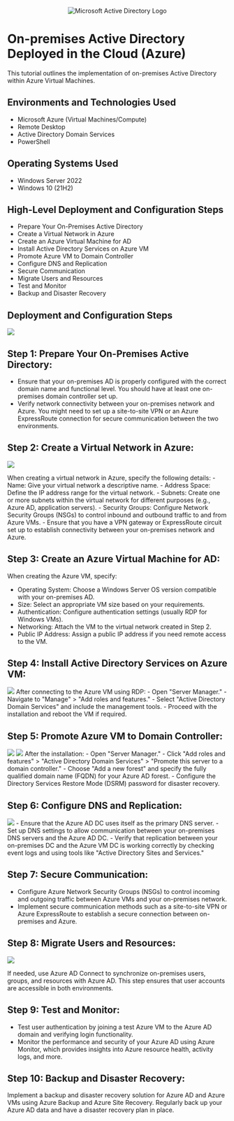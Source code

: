 <p align="center">
<img src="https://i.imgur.com/pU5A58S.png" alt="Microsoft Active Directory Logo"/>
</p>

<h1>On-premises Active Directory Deployed in the Cloud (Azure)</h1>
This tutorial outlines the implementation of on-premises Active Directory within Azure Virtual Machines.<br />

<h2>Environments and Technologies Used</h2>

- Microsoft Azure (Virtual Machines/Compute)
- Remote Desktop
- Active Directory Domain Services
- PowerShell

<h2>Operating Systems Used </h2>

- Windows Server 2022
- Windows 10 (21H2)

<h2>High-Level Deployment and Configuration Steps</h2>

- Prepare Your On-Premises Active Directory
- Create a Virtual Network in Azure
- Create an Azure Virtual Machine for AD
- Install Active Directory Services on Azure VM
- Promote Azure VM to Domain Controller
- Configure DNS and Replication
- Secure Communication
- Migrate Users and Resources
- Test and Monitor
- Backup and Disaster Recovery

<h2>Deployment and Configuration Steps</h2>

<p>
<img src="https://activedirectorypro.com/wp-content/uploads/2022/06/azure-domain-controller-featured.webp"/>
</p>
<p>
<h2>Step 1: Prepare Your On-Premises Active Directory:</h2>

- Ensure that your on-premises AD is properly configured with the correct domain name and functional level. You should have at least one on-premises domain controller set up.
- Verify network connectivity between your on-premises network and Azure. You might need to set up a site-to-site VPN or an Azure ExpressRoute connection for secure communication between the two environments.

<h2>Step 2: Create a Virtual Network in Azure:</h2>
<p>
<img src="https://i.stack.imgur.com/5NW5c.png"/>
</p>
When creating a virtual network in Azure, specify the following details:
- Name: Give your virtual network a descriptive name.
- Address Space: Define the IP address range for the virtual network.
- Subnets: Create one or more subnets within the virtual network for different purposes (e.g., Azure AD, application servers).
- Security Groups: Configure Network Security Groups (NSGs) to control inbound and outbound traffic to and from Azure VMs.
- Ensure that you have a VPN gateway or ExpressRoute circuit set up to establish connectivity between your on-premises network and Azure.

<h2>Step 3: Create an Azure Virtual Machine for AD:</h2>

When creating the Azure VM, specify:
- Operating System: Choose a Windows Server OS version compatible with your on-premises AD.
- Size: Select an appropriate VM size based on your requirements.
- Authentication: Configure authentication settings (usually RDP for Windows VMs).
- Networking: Attach the VM to the virtual network created in Step 2.
- Public IP Address: Assign a public IP address if you need remote access to the VM.
  
<h2>Step 4: Install Active Directory Services on Azure VM:</h2>
<img src="https://activedirectorypro.com/wp-content/uploads/2022/06/create-vm-install-adds-1.webp"/>
After connecting to the Azure VM using RDP:
- Open "Server Manager."
- Navigate to "Manage" > "Add roles and features."
- Select "Active Directory Domain Services" and include the management tools.
- Proceed with the installation and reboot the VM if required.
  
<h2>Step 5: Promote Azure VM to Domain Controller:</h2>
<img src="https://activedirectorypro.com/wp-content/uploads/2022/06/create-vm-install-adds-4.webp"/>
<img src="https://activedirectorypro.com/wp-content/uploads/2022/06/create-vm-install-adds-5.webp"/>
After the installation:
- Open "Server Manager."
- Click "Add roles and features" > "Active Directory Domain Services" > "Promote this server to a domain controller."
- Choose "Add a new forest" and specify the fully qualified domain name (FQDN) for your Azure AD forest.
- Configure the Directory Services Restore Mode (DSRM) password for disaster recovery.
  
<h2>Step 6: Configure DNS and Replication:</h2>
<img src="https://mizitechinfo.files.wordpress.com/2015/01/36.png"/>
- Ensure that the Azure AD DC uses itself as the primary DNS server.
- Set up DNS settings to allow communication between your on-premises DNS servers and the Azure AD DC.
- Verify that replication between your on-premises DC and the Azure VM DC is working correctly by checking event logs and using tools like "Active Directory Sites and Services."
  
<h2>Step 7: Secure Communication:</h2>

- Configure Azure Network Security Groups (NSGs) to control incoming and outgoing traffic between Azure VMs and your on-premises network.
- Implement secure communication methods such as a site-to-site VPN or Azure ExpressRoute to establish a secure connection between on-premises and Azure.
  
<h2>Step 8: Migrate Users and Resources:</h2>
<p>
<img src="https://learn.microsoft.com/en-us/azure/active-directory/authentication/media/how-to-mfa-server-migration-utility/view-user.png"/>
</p>

If needed, use Azure AD Connect to synchronize on-premises users, groups, and resources with Azure AD. This step ensures that user accounts are accessible in both environments.

<h2>Step 9: Test and Monitor:</h2>

- Test user authentication by joining a test Azure VM to the Azure AD domain and verifying login functionality.
- Monitor the performance and security of your Azure AD using Azure Monitor, which provides insights into Azure resource health, activity logs, and more.

<h2>Step 10: Backup and Disaster Recovery:</h2>

Implement a backup and disaster recovery solution for Azure AD and Azure VMs using Azure Backup and Azure Site Recovery. Regularly back up your Azure AD data and have a disaster recovery plan in place.
</p>
<br />
